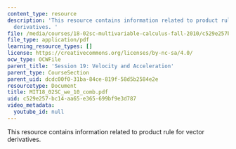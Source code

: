 ```yaml
---
content_type: resource
description: 'This resource contains information related to product rule for vector
  derivatives. '
file: /media/courses/18-02sc-multivariable-calculus-fall-2010/c529e257bc14aa65e365699bf9e3d787_MIT18_02SC_we_10_comb.pdf
file_type: application/pdf
learning_resource_types: []
license: https://creativecommons.org/licenses/by-nc-sa/4.0/
ocw_type: OCWFile
parent_title: 'Session 19: Velocity and Acceleration'
parent_type: CourseSection
parent_uid: dcdc00f0-31ba-84ce-819f-58d5b2584e2e
resourcetype: Document
title: MIT18_02SC_we_10_comb.pdf
uid: c529e257-bc14-aa65-e365-699bf9e3d787
video_metadata:
  youtube_id: null
---
```

This resource contains information related to product rule for vector derivatives. 